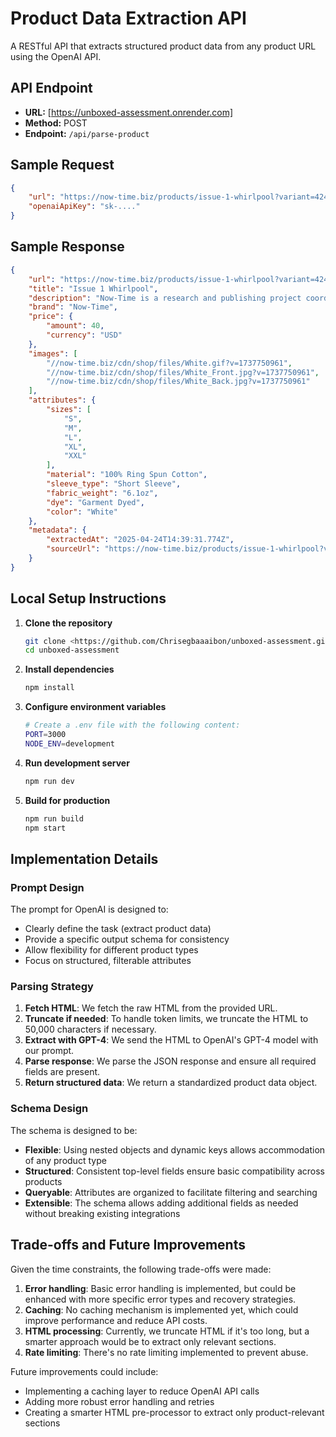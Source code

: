# Product Data Extraction API

A RESTful API that extracts structured product data from any product URL using the OpenAI API.

## API Endpoint

- **URL:** [https://unboxed-assessment.onrender.com]
- **Method:** POST
- **Endpoint:** `/api/parse-product`

## Sample Request

```json
{
    "url": "https://now-time.biz/products/issue-1-whirlpool?variant=42480670539836",
    "openaiApiKey": "sk-...."
}
```

## Sample Response

```json
{
    "url": "https://now-time.biz/products/issue-1-whirlpool?variant=42480670539836",
    "title": "Issue 1 Whirlpool",
    "description": "Now-Time is a research and publishing project coordinating a multiplicity of historical lines oriented towards present activity. We aim to relink design,¹ critical consciousness, and social-historical perspective. With collaborators we create new works that move through the maze of what has been,² and transform those old works that speak indirectly but lucidly to the present situation.³\n\n¹ Design defined as courses of action aimed at changing existing situations into preferred ones.\n\n² Truth, questions and ideas in art / stories / evidence passed from the past, pleasant and unpleasant.\n\n³ The necessity of overcoming the icy waters of egotistical calculation.\n\nT̶h̶e̶ ̶f̶l̶o̶w̶i̶n̶g̶ ̶o̶f̶ ̶t̶i̶m̶e̶ The swirling of time\n\nWhat is...is dependent on what's in circulation. What stands, what is about to disappear, what should be no longer. Renewing whats been dragged to the bottom of the vortex. The what = useful ideas, questions, and truths in art / stories / evidence passed from the past.",
    "brand": "Now-Time",
    "price": {
        "amount": 40,
        "currency": "USD"
    },
    "images": [
        "//now-time.biz/cdn/shop/files/White.gif?v=1737750961",
        "//now-time.biz/cdn/shop/files/White_Front.jpg?v=1737750961",
        "//now-time.biz/cdn/shop/files/White_Back.jpg?v=1737750961"
    ],
    "attributes": {
        "sizes": [
            "S",
            "M",
            "L",
            "XL",
            "XXL"
        ],
        "material": "100% Ring Spun Cotton",
        "sleeve_type": "Short Sleeve",
        "fabric_weight": "6.1oz",
        "dye": "Garment Dyed",
        "color": "White"
    },
    "metadata": {
        "extractedAt": "2025-04-24T14:39:31.774Z",
        "sourceUrl": "https://now-time.biz/products/issue-1-whirlpool?variant=42480670539836"
    }
}
```

## Local Setup Instructions

1. **Clone the repository**
   ```bash
   git clone <https://github.com/Chrisegbaaaibon/unboxed-assessment.git>
   cd unboxed-assessment
   ```

2. **Install dependencies**
   ```bash
   npm install
   ```

3. **Configure environment variables**
   ```bash
   # Create a .env file with the following content:
   PORT=3000
   NODE_ENV=development
   ```

4. **Run development server**
   ```bash
   npm run dev
   ```

5. **Build for production**
   ```bash
   npm run build
   npm start
   ```

## Implementation Details

### Prompt Design

The prompt for OpenAI is designed to:
- Clearly define the task (extract product data)
- Provide a specific output schema for consistency
- Allow flexibility for different product types
- Focus on structured, filterable attributes

### Parsing Strategy

1. **Fetch HTML**: We fetch the raw HTML from the provided URL.
2. **Truncate if needed**: To handle token limits, we truncate the HTML to 50,000 characters if necessary.
3. **Extract with GPT-4**: We send the HTML to OpenAI's GPT-4 model with our prompt.
4. **Parse response**: We parse the JSON response and ensure all required fields are present.
5. **Return structured data**: We return a standardized product data object.

### Schema Design

The schema is designed to be:
- **Flexible**: Using nested objects and dynamic keys allows accommodation of any product type
- **Structured**: Consistent top-level fields ensure basic compatibility across products
- **Queryable**: Attributes are organized to facilitate filtering and searching
- **Extensible**: The schema allows adding additional fields as needed without breaking existing integrations

## Trade-offs and Future Improvements

Given the time constraints, the following trade-offs were made:

1. **Error handling**: Basic error handling is implemented, but could be enhanced with more specific error types and recovery strategies.
2. **Caching**: No caching mechanism is implemented yet, which could improve performance and reduce API costs.
3. **HTML processing**: Currently, we truncate HTML if it's too long, but a smarter approach would be to extract only relevant sections.
4. **Rate limiting**: There's no rate limiting implemented to prevent abuse.

Future improvements could include:
- Implementing a caching layer to reduce OpenAI API calls
- Adding more robust error handling and retries
- Creating a smarter HTML pre-processor to extract only product-relevant sections
